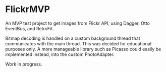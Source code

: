 # FlickrMVP
An MVP test project to get images from Flickr API, using Dagger, Otto EventBus, and RetroFit.

Bitmap decoding is handled on a custom background thread that communicates with the main thread. This was decided for educational purposes only. A more manageable library such as Picasso could easily be implemented instead, into the custom PhotoAdapter.

Work in progress.
